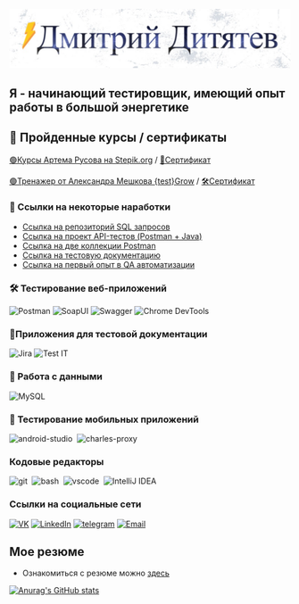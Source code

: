 ![Header](https://github.com/Test-Dmitry/Test-Dmitry/blob/main/assets/-07-04-2025.jpg)

## Я - начинающий тестировщик, имеющий опыт работы в большой энергетике 

## 📖 Пройденные курсы / сертификаты
[🟢Курсы Артема Русова на Stepik.org](https://stepik.org/course/171826/syllabus) / [📜Сертификат](https://github.com/Test-Dmitry/Test-Dmitry/blob/main/Сертификат_от_Stepik.pdf)

[🟢Тренажер от Александра Мешкова {test}Grow](https://testgrow.ru/practice_main) / [🛠️Сертификат](https://github.com/Test-Dmitry/Test-Dmitry/blob/main/Сертификат_от_TestGrow.pdf)

### 📁 Ссылки на некоторые наработки
- <a href="https://github.com/Test-Dmitry/Select-from-MySQL.git" target="_blank">Ссылка на репозиторий SQL запросов</a>
- <a href="https://github.com/Test-Dmitry/2GIS_Test" target="_blank">Ссылка на проект API-тестов (Postman + Java)</a>
- <a href="https://github.com/Test-Dmitry/API_Postman" target="_blank">Ссылка на две коллекции Postman</a>
- <a href="https://github.com/Test-Dmitry/Testing-documentation" target="_blank">Ссылка на тестовую документацию</a>
- <a href="https://github.com/Test-Dmitry/QA_Automation.git" target="_blank">Ссылка на первый опыт в QA автоматизации</a>

### 🛠 Тестирование веб-приложений
![Postman](https://shields.fly.dev/badge/-Postman-CCFF66?style=for-the-badge&logo=postman)
![SoapUI](https://shields.fly.dev/badge/-SOAPUI-FFFF66?style=for-the-badge&logo=)
![Swagger](https://shields.fly.dev/badge/-Swagger-cc3300?style=for-the-badge&logo=Swagger)
![Chrome DevTools](https://img.shields.io/badge/-Chrome%20DevTools-FF6C37?style=for-the-badge&logo=googlechrome&logoColor=white)

### 📁Приложения для тестовой документации
![Jira](https://shields.fly.dev/badge/-Jira-003399?style=for-the-badge&logo=jira)
![Test IT](https://img.shields.io/badge/-Test%20IT-8A2BE2?style=for-the-badge&logo=data&logoColor=white)

### 💾 Работа с данными
![MySQL](https://shields.fly.dev/badge/-MYSQL-66FFFF?style=for-the-badge&logo=mysql)

### 📱 Тестирование мобильных приложений
<div>
  <img src="https://cdn.jsdelivr.net/gh/devicons/devicon/icons/androidstudio/androidstudio-original.svg" title="android-studio" alt="android-studio" width="40" height="40"/>&nbsp
  <img src="https://cdn.icon-icons.com/icons2/3053/PNG/512/charles_proxy_macos_bigsur_icon_190302.png" title="charles-proxy" alt="charles-proxy" width="40" height="40"/>&nbsp
</div>

### Кодовые редакторы
<div>
  <img src="https://cdn.jsdelivr.net/gh/devicons/devicon/icons/git/git-original.svg" title="git" alt="git" width="40" height="40"/>&nbsp
  <img src="https://upload.wikimedia.org/wikipedia/commons/thumb/4/4b/Bash_Logo_Colored.svg/1024px-Bash_Logo_Colored.svg.png?20180723054350" title="bash" alt="bash" width="40" height="40"/>&nbsp
  <img src="https://cdn.jsdelivr.net/gh/devicons/devicon/icons/vscode/vscode-original.svg" title="vscode" alt="vscode" width="40" height="40"/>&nbsp
  <img src="https://cdn.jsdelivr.net/gh/devicons/devicon/icons/intellij/intellij-original.svg" title="IntelliJ IDEA" alt="IntelliJ IDEA" width="40" height="40"/>&nbsp
  </div>
  

### Ссылки на социальные сети
[![VK](https://shields.fly.dev/badge/-VK-090909?style=for-the-badge&logo=VK)](https://vk.com/id71696038)
[![LinkedIn](https://shields.fly.dev/badge/-LinkedIN-090909?style=for-the-badge&logo=LinkedIN)](www.linkedin.com/in/test-dmitry)
[![telegram](https://shields.fly.dev/badge/-Tg-090909?style=for-the-badge&logo=telegram)](https://t.me/Fisher060996)
[![Email](https://shields.fly.dev/badge/-Email-090909?style=for-the-badge&)](mailto:dditiatiev@mail.ru)

## Мое резюме 
- Ознакомиться с резюме можно [здесь](https://github.com/Test-Dmitry/Test-Dmitry/blob/main/Junior_QA_Дитятев.pdf) 


[![Anurag's GitHub stats](https://github-readme-stats.vercel.app/api?username=Test-Dmitry&show_icons=true&theme=dracula)](https://github.com/anuraghazra/github-readme-stats)